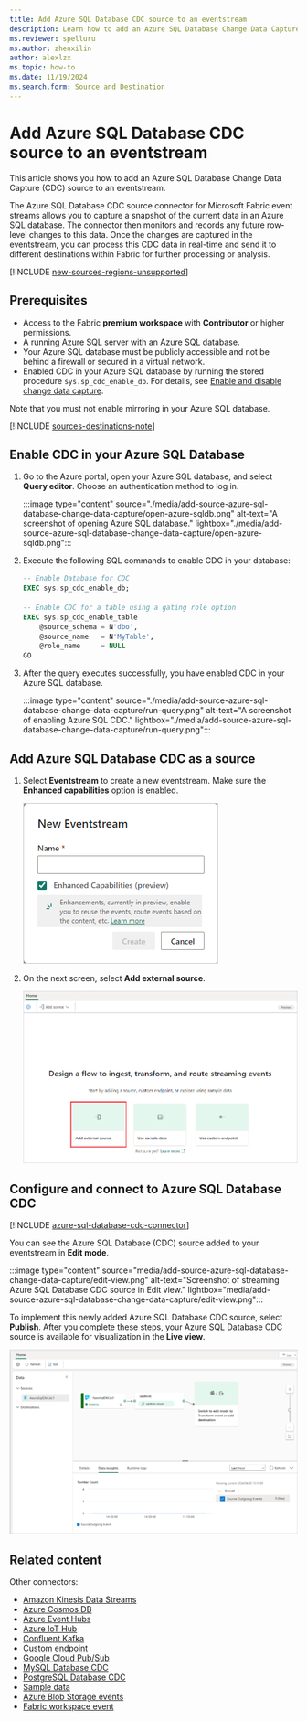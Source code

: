 ```yaml
---
title: Add Azure SQL Database CDC source to an eventstream
description: Learn how to add an Azure SQL Database Change Data Capture (CDC) source to an eventstream.
ms.reviewer: spelluru
ms.author: zhenxilin
author: alexlzx
ms.topic: how-to
ms.date: 11/19/2024
ms.search.form: Source and Destination
---
```


# Add Azure SQL Database CDC source to an eventstream

This article shows you how to add an Azure SQL Database Change Data Capture (CDC) source to an eventstream.

The Azure SQL Database CDC source connector for Microsoft Fabric event streams allows you to capture a snapshot of the current data in an Azure SQL database. The connector then monitors and records any future row-level changes to this data. Once the changes are captured in the eventstream, you can process this CDC data in real-time and send it to different destinations within Fabric for further processing or analysis.

[!INCLUDE [new-sources-regions-unsupported](./includes/new-sources-regions-unsupported.md)]

## Prerequisites

- Access to the Fabric **premium workspace** with **Contributor** or higher permissions.
- A running Azure SQL server with an Azure SQL database.
- Your Azure SQL database must be publicly accessible and not be behind a firewall or secured in a virtual network.
- Enabled CDC in your Azure SQL database by running the stored procedure `sys.sp_cdc_enable_db`. For details, see [Enable and disable change data capture](/sql/relational-databases/track-changes/enable-and-disable-change-data-capture-sql-server).

Note that you must not enable mirroring in your Azure SQL database.

[!INCLUDE [sources-destinations-note](./includes/sources-destinations-note.md)]

## Enable CDC in your Azure SQL Database

1. Go to the Azure portal, open your Azure SQL database, and select **Query editor**. Choose an authentication method to log in.

    :::image type="content" source="./media/add-source-azure-sql-database-change-data-capture/open-azure-sqldb.png" alt-text="A screenshot of opening Azure SQL database." lightbox="./media/add-source-azure-sql-database-change-data-capture/open-azure-sqldb.png":::

2. Execute the following SQL commands to enable CDC in your database:

    ```sql
    -- Enable Database for CDC
    EXEC sys.sp_cdc_enable_db;
    
    -- Enable CDC for a table using a gating role option
    EXEC sys.sp_cdc_enable_table
        @source_schema = N'dbo',
        @source_name   = N'MyTable',
        @role_name     = NULL
    GO
    ```

3. After the query executes successfully, you have enabled CDC in your Azure SQL database.

    :::image type="content" source="./media/add-source-azure-sql-database-change-data-capture/run-query.png" alt-text="A screenshot of enabling Azure SQL CDC." lightbox="./media/add-source-azure-sql-database-change-data-capture/run-query.png":::

## Add Azure SQL Database CDC as a source

1. Select **Eventstream** to create a new eventstream. Make sure the **Enhanced capabilities** option is enabled.

   ![A screenshot of creating a new eventstream.](media/external-sources/new-eventstream.png)

1. On the next screen, select **Add external source**.

   ![A screenshot of selecting Add external source.](media/external-sources/add-external-source.png)

## Configure and connect to Azure SQL Database CDC

[!INCLUDE [azure-sql-database-cdc-connector](./includes/azure-sql-database-cdc-source-connector.md)]

You can see the Azure SQL Database (CDC) source added to your eventstream in **Edit mode**.

:::image type="content" source="media/add-source-azure-sql-database-change-data-capture/edit-view.png" alt-text="Screenshot of streaming Azure SQL Database CDC source in Edit view." lightbox="media/add-source-azure-sql-database-change-data-capture/edit-view.png":::

To implement this newly added Azure SQL Database CDC source, select **Publish**. After you complete these steps, your Azure SQL Database CDC source is available for visualization in the **Live view**.

![A screenshot of streaming Azure SQL Database CDC source in Live view.](media/add-source-azure-sql-database-change-data-capture/live-view.png)

## Related content

Other connectors:

- [Amazon Kinesis Data Streams](add-source-amazon-kinesis-data-streams.md)
- [Azure Cosmos DB](add-source-azure-cosmos-db-change-data-capture.md)
- [Azure Event Hubs](add-source-azure-event-hubs.md)
- [Azure IoT Hub](add-source-azure-iot-hub.md)
- [Confluent Kafka](add-source-confluent-kafka.md)
- [Custom endpoint](add-source-custom-app.md)
- [Google Cloud Pub/Sub](add-source-google-cloud-pub-sub.md) 
- [MySQL Database CDC](add-source-mysql-database-change-data-capture.md)
- [PostgreSQL Database CDC](add-source-postgresql-database-change-data-capture.md)
- [Sample data](add-source-sample-data.md)
- [Azure Blob Storage events](add-source-azure-blob-storage.md)
- [Fabric workspace event](add-source-fabric-workspace.md)
